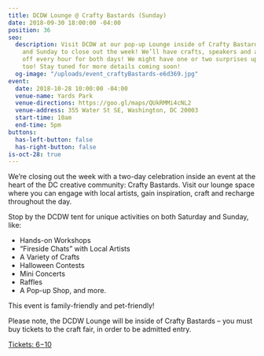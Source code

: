 ```yaml
---
title: DCDW Lounge @ Crafty Bastards (Sunday)
date: 2018-09-30 18:00:00 -04:00
position: 36
seo:
  description: Visit DCDW at our pop-up Lounge inside of Crafty Bastards on both Saturday
    and Sunday to close out the week! We’ll have crafts, speakers and activities kicking
    off every hour for both days! We might have one or two surprises up our sleeves,
    too! Stay tuned for more details coming soon!
  og-image: "/uploads/event_craftyBastards-e6d369.jpg"
event:
  date: 2018-10-28 10:00:00 -04:00
  venue-name: Yards Park
  venue-directions: https://goo.gl/maps/QUkRMMi4cNL2
  venue-address: 355 Water St SE, Washington, DC 20003
  start-time: 10am
  end-time: 5pm
buttons:
  has-left-button: false
  has-right-button: false
is-oct-28: true
---
```


We’re closing out the week with a two-day celebration inside an event at the heart of the DC creative community: Crafty Bastards. Visit our lounge space where you can engage with local artists, gain inspiration, craft and recharge throughout the day. 

Stop by the DCDW tent for unique activities on both Saturday and Sunday, like:
* Hands-on Workshops
* “Fireside Chats” with Local Artists
* A Variety of Crafts
* Halloween Contests
* Mini Concerts
* Raffles
* A Pop-up Shop, and more.

This event is family-friendly and pet-friendly! 

Please note, the DCDW Lounge will be inside of Crafty Bastards – you must buy tickets to the craft fair, in order to be admitted entry.

[Tickets: $6-$10](https://www.bigtickets.com/event/details/?d1=wcp&d2=15th-annual-crafty-bastards-arts--crafts-fair-)